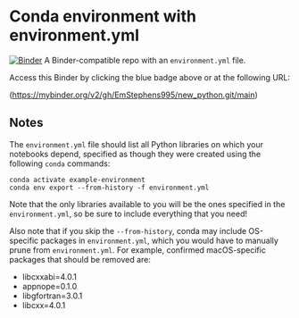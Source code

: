 # Conda environment with environment.yml

[![Binder](http://mybinder.org/badge_logo.svg)](https://mybinder.org/v2/gh/EmStephens995/new_python.git/main)
A Binder-compatible repo with an `environment.yml` file.

Access this Binder by clicking the blue badge above or at the following URL:

(https://mybinder.org/v2/gh/EmStephens995/new_python.git/main)
## Notes
The `environment.yml` file should list all Python libraries on which your notebooks
depend, specified as though they were created using the following `conda` commands:

```
conda activate example-environment
conda env export --from-history -f environment.yml
```

Note that the only libraries available to you will be the ones specified in
the `environment.yml`, so be sure to include everything that you need! 

Also note that if you skip the `--from-history`, conda may include OS-specific
packages in `environment.yml`, which you would have to manually prune from
`environment.yml`.  For example, confirmed macOS-specific packages that should
be removed are:

* libcxxabi=4.0.1
* appnope=0.1.0
* libgfortran=3.0.1
* libcxx=4.0.1
